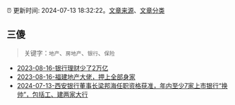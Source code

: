 :alarm_clock: 更新时间: 2024-07-13 18:32:22。[文章来源](/README.md)、[文章分类](/TAGS.md)

## 三傻


> 关键字：`地产`、`房地产`、`银行`、`保险`



- [2023-08-16-银行理财少了2万亿](https://www.aicaijing.com.cn/article/18565) 
- [2023-08-16-福建地产大佬，押上全部身家](https://www.aicaijing.com.cn/article/18567) 
- [2024-07-13-西安银行董事长梁邦海任职资格获准，年内至少7家上市银行“换帅”，包括工、建两家大行](https://www.cls.cn/detail/1733111) 
